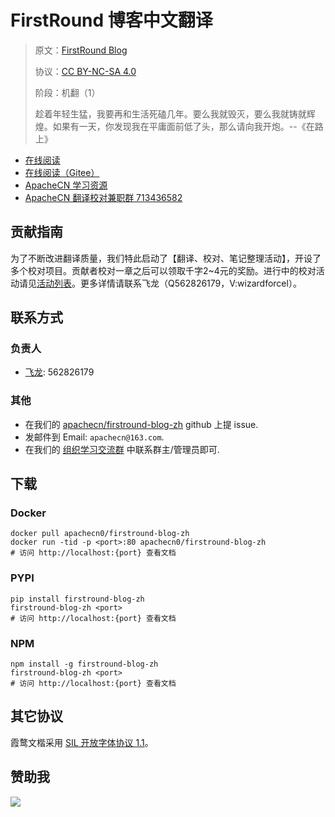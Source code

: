 <!--
    需要填充的占位符：
    
    README.md
    
        FirstRound 博客中文翻译：文档中文名
        FirstRound Blog：文档英文名
        https://review.firstround.com：文档原始链接
        fstrd：域名前缀
        飞龙：负责人名称
        wizardforcel：负责人 Github 用户名
        562826179：负责人 QQ
        firstround-blog-zh：ApacheCN 的 Github 仓库名称
        firstround-blog-zh：DockerHub 仓库名称
        firstround-blog-zh：PYPI 包名称
        firstround-blog-zh：NPM 包名称
    
    CNAME
    
        fstrd：域名前缀

    index.html
    
        FirstRound 博客中文翻译：文档中文名
        #333：显示颜色
        firstround-blog-zh：ApacheCN 的 Github 仓库名称

    asset/docsify-apachecn-footer.js
    
        firstround-blog-zh：ApacheCN 的 Github 仓库名称
-->

# FirstRound 博客中文翻译

> 原文：[FirstRound Blog](https://review.firstround.com)
> 
> 协议：[CC BY-NC-SA 4.0](http://creativecommons.org/licenses/by-nc-sa/4.0/)
> 
> 阶段：机翻（1）
> 
> 趁着年轻生猛，我要再和生活死磕几年。要么我就毁灭，要么我就铸就辉煌。如果有一天，你发现我在平庸面前低了头，那么请向我开炮。--《在路上》

* [在线阅读](https://fstrd.apachecn.org)
* [在线阅读（Gitee）](https://apachecn.gitee.io/doc-template/)
* [ApacheCN 学习资源](http://docs.apachecn.org/)
* [ApacheCN 翻译校对兼职群 713436582](https://jq.qq.com/?_wv=1027&k=VSNtgpjb)

## 贡献指南

为了不断改进翻译质量，我们特此启动了【翻译、校对、笔记整理活动】，开设了多个校对项目。贡献者校对一章之后可以领取千字2\~4元的奖励。进行中的校对活动请见[活动列表](https://home.apachecn.org/#/docs/activity/docs-activity)。更多详情请联系飞龙（Q562826179，V:wizardforcel）。

## 联系方式

### 负责人

* [飞龙](https://github.com/wizardforcel): 562826179

### 其他

*   在我们的 [apachecn/firstround-blog-zh](https://github.com/apachecn/firstround-blog-zh) github 上提 issue.
*   发邮件到 Email: `apachecn@163.com`.
*   在我们的 [组织学习交流群](https://www.apachecn.org/#/docs/join) 中联系群主/管理员即可.

## 下载

### Docker

```
docker pull apachecn0/firstround-blog-zh
docker run -tid -p <port>:80 apachecn0/firstround-blog-zh
# 访问 http://localhost:{port} 查看文档
```

### PYPI

```
pip install firstround-blog-zh
firstround-blog-zh <port>
# 访问 http://localhost:{port} 查看文档
```

### NPM

```
npm install -g firstround-blog-zh
firstround-blog-zh <port>
# 访问 http://localhost:{port} 查看文档
```

## 其它协议

霞鹜文楷采用 [SIL 开放字体协议 1.1](https://github.com/lxgw/LxgwWenKai/blob/main/SIL_Open_Font_License_1.1.txt)。

## 赞助我

![](https://img-blog.csdnimg.cn/20200112005920729.png)

